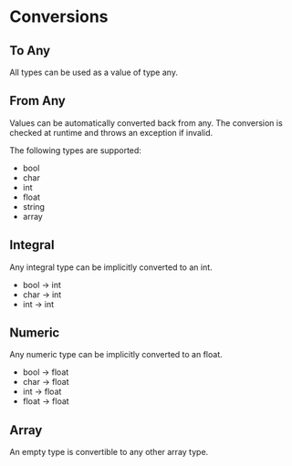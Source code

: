 # Conversions

## To Any

All types can be used as a value of type any. 

## From Any

Values can be automatically converted back from any. The conversion is checked at runtime and throws an exception if invalid.

The following types are supported:
- bool
- char
- int
- float
- string
- array

## Integral

Any integral type can be implicitly converted to an int.

- bool -> int
- char -> int
- int -> int

## Numeric

Any numeric type can be implicitly converted to an float.

- bool -> float
- char -> float
- int -> float
- float -> float

## Array

An empty type is convertible to any other array type. 